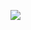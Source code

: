 ![](https://automationghana.com/wp-content/uploads/elementor/thumbs/Charge-controllers-17-qtde2tliq85g88ofa2o9ztaqf1tlmklfj83hkpqz7o.jpg)
